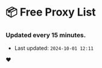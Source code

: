 # :package: Free Proxy List
### Updated every 15 minutes.

- Last updated: `2024-10-01 12:11`

:heart:
